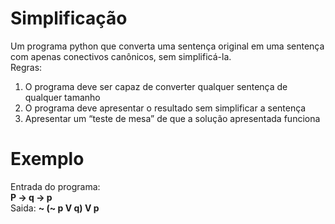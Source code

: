 # Simplificação
Um programa python que converta uma sentença original em uma sentença com apenas conectivos canônicos, sem simplificá-la. <br>
Regras:<br>
1. O programa deve ser capaz de converter qualquer sentença de qualquer tamanho<br>
2. O programa deve apresentar o resultado sem simplificar a sentença<br>
3. Apresentar um “teste de mesa” de que a solução apresentada funciona<br>

<h1>Exemplo</h1>
Entrada do programa:<br>
<b>P -> q -> p</b><br>
Saida:
<b>~ (~ p V q) V p</b>
